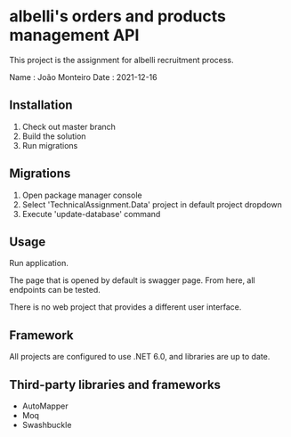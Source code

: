 # albelli's orders and products management API

This project is the assignment for albelli recruitment process.

Name : João Monteiro
Date : 2021-12-16

## Installation
1. Check out master branch
2. Build the solution
3. Run migrations

## Migrations
1. Open package manager console
2. Select 'TechnicalAssignment.Data' project in default project dropdown
3. Execute 'update-database' command

## Usage
Run application.

The page that is opened by default is swagger page. From here, all
endpoints can be tested.

There is no web project that provides a different user interface.

## Framework
All projects are configured to use .NET 6.0, and libraries are up to
date.

## Third-party libraries and frameworks
* AutoMapper
* Moq
* Swashbuckle
